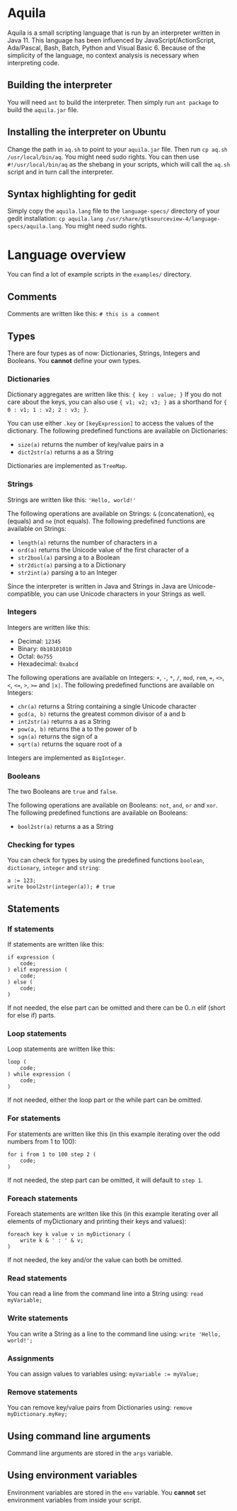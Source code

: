 # Aquila

Aquila is a small scripting language that is run by an interpreter written in Java 11. This language has been influenced by JavaScript/ActionScript, Ada/Pascal, Bash, Batch, Python and Visual Basic 6. Because of the simplicity of the language, no context analysis is necessary when interpreting code.

## Building the interpreter

You will need `ant` to build the interpreter.
Then simply run `ant package` to build the `aquila.jar` file.

## Installing the interpreter on Ubuntu

Change the path in `aq.sh` to point to your `aquila.jar` file.
Then run `cp aq.sh /usr/local/bin/aq`. You might need sudo rights.
You can then use `#!/usr/local/bin/aq` as the shebang in your scripts, which will call the `aq.sh` script and in turn call the interpreter.

## Syntax highlighting for gedit

Simply copy the `aquila.lang` file to the `language-specs/` directory of your gedit installation:
`cp aquila.lang /usr/share/gtksourceview-4/language-specs/aquila.lang`. You might need sudo rights.

# Language overview

You can find a lot of example scripts in the `examples/` directory.

## Comments

Comments are written like this: `# this is a comment`

## Types

There are four types as of now: Dictionaries, Strings, Integers and Booleans. You **cannot** define your own types.

### Dictionaries

Dictionary aggregates are written like this: `{ key : value; }`
If you do not care about the keys, you can also use `{ v1; v2; v3; }` as a shorthand for `{ 0 : v1; 1 : v2; 2 : v3; }`.

You can use either `.key` or `[keyExpression]` to access the values of the dictionary.
The following predefined functions are available on Dictionaries:
 * `size(a)` returns the number of key/value pairs in a
 * `dict2str(a)` returns a as a String

Dictionaries are implemented as `TreeMap`.

### Strings

Strings are written like this: `'Hello, world!'`

The following operations are available on Strings: `&` (concatenation), `eq` (equals) and `ne` (not equals).
The following predefined functions are available on Strings:
 * `length(a)` returns the number of characters in a
 * `ord(a)` returns the Unicode value of the first character of a
 * `str2bool(a)` parsing a to a Boolean
 * `str2dict(a)` parsing a to a Dictionary
 * `str2int(a)` parsing a to an Integer

Since the interpreter is written in Java and Strings in Java are Unicode-compatible, you can use Unicode characters in your Strings as well.

### Integers

Integers are written like this:
 * Decimal: `12345`
 * Binary: `0b10101010`
 * Octal: `0o755`
 * Hexadecimal: `0xabcd`

The following operations are available on Integers: `+`, `-`, `*`, `/`, `mod`, `rem`, `=`, `<>`, `<`, `<=`, `>`, `>=` and `|x|`.
The following predefined functions are available on Integers:
 * `chr(a)` returns a String containing a single Unicode character
 * `gcd(a, b)` returns the greatest common divisor of a and b
 * `int2str(a)` returns a as a String
 * `pow(a, b)` returns the a to the power of b
 * `sgn(a)` returns the sign of a
 * `sqrt(a)` returns the square root of a

Integers are implemented as `BigInteger`.

### Booleans

The two Booleans are `true` and `false`.

The following operations are available on Booleans: `not`, `and`, `or` and `xor`.
The following predefined functions are available on Booleans:
 * `bool2str(a)` returns a as a String

### Checking for types

You can check for types by using the predefined functions `boolean`, `dictionary`, `integer` and `string`:
```
a := 123;
write bool2str(integer(a)); # true
```

## Statements

### If statements

If statements are written like this:
```
if expression (
    code;
) elif expression (
    code;
) else (
    code;
)
```
If not needed, the else part can be omitted and there can be 0..n elif (short for else if) parts.

### Loop statements

Loop statements are written like this:
```
loop (
    code;
) while expression (
    code;
)
```
If not needed, either the loop part or the while part can be omitted.

### For statements

For statements are written like this (in this example iterating over the odd numbers from 1 to 100):
```
for i from 1 to 100 step 2 (
    code;
)
```
If not needed, the step part can be omitted, it will default to `step 1`.

### Foreach statements

Foreach statements are written like this (in this example iterating over all elements of myDictionary and printing their keys and values):
```
foreach key k value v in myDictionary (
    write k & ' : ' & v;
)
```
If not needed, the key and/or the value can both be omitted.

### Read statements

You can read a line from the command line into a String using: `read myVariable;`

### Write statements

You can write a String as a line to the command line using: `write 'Hello, world!';`

### Assignments

You can assign values to variables using: `myVariable := myValue;`

### Remove statements

You can remove key/value pairs from Dictionaries using: `remove myDictionary.myKey;`

## Using command line arguments

Command line arguments are stored in the `args` variable.

## Using environment variables

Environment variables are stored in the `env` variable. You **cannot** set environment variables from inside your script.
